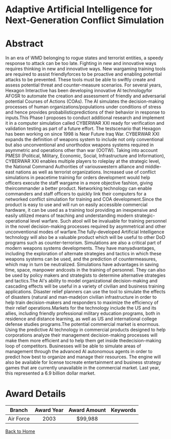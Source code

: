 
Adaptive Artificial Intelligence for Next-Generation Conflict Simulation
========================================================================

# Abstract


In an era of WMD belonging to rogue states and terrorist entities, a speedy response to attack can be too late. Fighting in new and innovative ways requires thinking in new and innovative ways. New wargaming training tools are required to assist friendlyforces to be proactive and enabling potential attacks to be prevented. These tools must be able to swiftly create and assess potential threat and counter-measure scenarios. For several years, Hexagon Interactive has been developing innovative AI technologyfor AFOSR to automate the creation and assessment of friendly and adversarial potential Courses of Actions (COAs). The AI simulates the decision-making processes of human organizations/populations under conditions of stress and hence provides probabilisticpredictions of their behavior in response to inputs.This Phase I proposes to conduct additional research and implement it in a computer simulation called CYBERWAR XXI ready for verification and validation testing as part of a future effort. The testscenario that Hexagon has been working on since 1998 is Near Future Iraq War.  CYBERWAR XXI expands the definition of weapons system to include not only conventional but also unconventional and unorthodox weapons systems required in asymmetric and operations other than war (OOTW). Taking into account PMESII (Political, Military, Economic, Social, Infrastructure and Information), CYBERWAR XXI enables multiple players to roleplay at the strategic level, the National Command Authorities of variouswestern alliance and middle-east nations as well as terrorist organizations.   Increased use of conflict simulations in peacetime training for orders development would help officers execute the staff wargame in a more objective fashion, giving theircommander a better product. Networking technology can enable commanders and staff officers to quickly link their computers for a networked conflict simulation for training and COA development.Since the product is easy to use and will run on easily accessible commercial hardware, it can be used as a training tool providing an inexpensive and easily utilized means of teaching and understanding modern strategic-operational level warfare. Such atool will be invaluable for training personnel in the novel decision-making processes required by asymmetrical and other unconventional modes of warfare.The fully-developed Artificial Intelligence technology will also be a valuable product which will be useful to other DoD programs such as counter-terrorism. Simulations are also a critical part of modern weapons systems developments. They have manyadvantages, including the exploration of alternate strategies and tactics in which these weapons systems can be used, and the prediction of countermeasures, which may in turn be neutralized. Simulations have advantages in saving time, space, manpower andcosts in the training of personnel. They can also be used by policy makers and strategists to determine alternative strategies and tactics.The AI&apos;s ability to model organizational decision-making and cascading effects will be useful in a variety of civilian and business training applications. Disaster relief planners can use the tool to simulate the effects of disasters (natural and man-made)on civilian infrastructure in order to help train decision-makers and responders to maximize the efficiency of their relief operations.Markets for the technology include the US and its allies, including friendly professional military education programs, both in residence and distance learning, as well as US and international college defense studies programs.The potential commercial market is enormous. Using the predictive AI technology in commercial products designed to help corporations analyze their management decision-making processes will make them more efficient and to help them get inside thedecision-making loop of competitors. Businesses will be able to simulate areas of management through the advanced AI autonomous agents in order to predict how best to organize and manage their resources. The engine will also be available for license tocreate entertainment and business strategy games that are currently unavailable in the commercial market. Last year, this represented a 6.9 billion dollar market.  

# Award Details

|Branch|Award Year|Award Amount|Keywords|
| :---: | :---: | :---: | :---: |
|Air Force|2003|$99,988||
  
  


[Back to Home](https://github.com/chrischow/dod_sbir_awards#135)